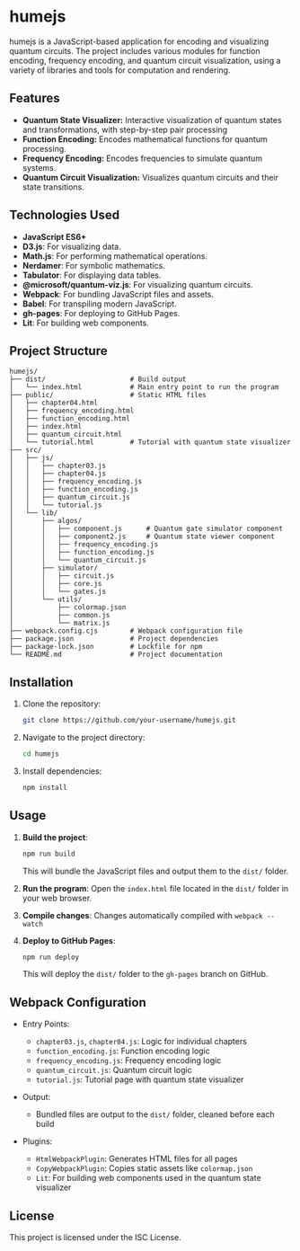 # humejs

humejs is a JavaScript-based application for encoding and visualizing quantum circuits. The project includes various modules for function encoding, frequency encoding, and quantum circuit visualization, using a variety of libraries and tools for computation and rendering.

## Features
- **Quantum State Visualizer:** Interactive visualization of quantum states and transformations, with step-by-step pair processing
- **Function Encoding:** Encodes mathematical functions for quantum processing.
- **Frequency Encoding:** Encodes frequencies to simulate quantum systems.
- **Quantum Circuit Visualization:** Visualizes quantum circuits and their state transitions.

## Technologies Used
- **JavaScript ES6+**
- **D3.js**: For visualizing data.
- **Math.js**: For performing mathematical operations.
- **Nerdamer**: For symbolic mathematics.
- **Tabulator**: For displaying data tables.
- **@microsoft/quantum-viz.js**: For visualizing quantum circuits.
- **Webpack**: For bundling JavaScript files and assets.
- **Babel**: For transpiling modern JavaScript.
- **gh-pages**: For deploying to GitHub Pages.
- **Lit**: For building web components.

## Project Structure
```
humejs/
├── dist/                     # Build output
│   └── index.html            # Main entry point to run the program
├── public/                   # Static HTML files
│   ├── chapter04.html
│   ├── frequency_encoding.html
│   ├── function_encoding.html
│   ├── index.html
│   ├── quantum_circuit.html
│   └── tutorial.html         # Tutorial with quantum state visualizer
├── src/
│   ├── js/
│   │   ├── chapter03.js
│   │   ├── chapter04.js
│   │   ├── frequency_encoding.js
│   │   ├── function_encoding.js
│   │   ├── quantum_circuit.js
│   │   └── tutorial.js
│   └── lib/
│       ├── algos/
│       │   ├── component.js      # Quantum gate simulator component
│       │   ├── component2.js     # Quantum state viewer component
│       │   ├── frequency_encoding.js
│       │   ├── function_encoding.js
│       │   └── quantum_circuit.js
│       ├── simulator/
│       │   ├── circuit.js
│       │   ├── core.js
│       │   └── gates.js
│       └── utils/
│           ├── colormap.json
│           ├── common.js
│           └── matrix.js
├── webpack.config.cjs        # Webpack configuration file
├── package.json              # Project dependencies
├── package-lock.json         # Lockfile for npm
└── README.md                 # Project documentation
```

## Installation

1. Clone the repository:
    ```bash
    git clone https://github.com/your-username/humejs.git
    ```
2. Navigate to the project directory:
    ```bash
    cd humejs
    ```
3. Install dependencies:
    ```bash
    npm install
    ```

## Usage

1. **Build the project**:
    ```bash
    npm run build
    ```
    This will bundle the JavaScript files and output them to the `dist/` folder.
   
2. **Run the program**:
   Open the `index.html` file located in the `dist/` folder in your web browser.

3. **Compile changes**:
   Changes automatically compiled with `webpack --watch`

4. **Deploy to GitHub Pages**:
    ```bash
    npm run deploy
    ```
    This will deploy the `dist/` folder to the `gh-pages` branch on GitHub.

## Webpack Configuration

- Entry Points:
    - `chapter03.js`, `chapter04.js`: Logic for individual chapters
    - `function_encoding.js`: Function encoding logic
    - `frequency_encoding.js`: Frequency encoding logic
    - `quantum_circuit.js`: Quantum circuit logic
    - `tutorial.js`: Tutorial page with quantum state visualizer
    
- Output:
    - Bundled files are output to the `dist/` folder, cleaned before each build
    
- Plugins:
    - `HtmlWebpackPlugin`: Generates HTML files for all pages
    - `CopyWebpackPlugin`: Copies static assets like `colormap.json`
    - `Lit`: For building web components used in the quantum state visualizer

## License

This project is licensed under the ISC License.
